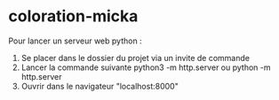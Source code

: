 # coloration-micka

Pour lancer un serveur web python :

1) Se placer dans le dossier du projet via un invite de commande
2) Lancer la commande suivante python3 -m http.server ou python -m http.server
3) Ouvrir dans le navigateur "localhost:8000"
